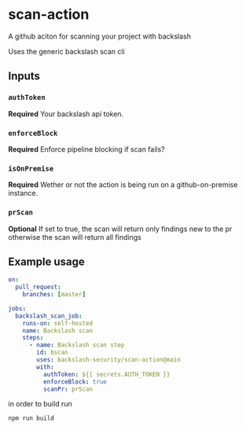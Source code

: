 # scan-action
A github aciton for scanning your project with backslash

Uses the generic backslash scan cli

## Inputs

### `authToken`

**Required** Your backslash api token.

### `enforceBlock`

**Required** Enforce pipeline blocking if scan fails?

### `isOnPremise`

**Required** Wether or not the action is being run on a github-on-premise instance.

### `prScan`

**Optional** If set to true, the scan will return only findings new to the pr otherwise the scan will return all findings

## Example usage

```yaml
on:
  pull_request:
    branches: [master]

jobs:
  backslash_scan_job:
    runs-on: self-hosted
    name: Backslash scan
    steps:
      - name: Backslash scan step
        id: bscan
        uses: backslash-security/scan-action@main
        with:
          authToken: ${{ secrets.AUTH_TOKEN }}
          enforceBlock: true
          scanPr: prScan
```

in order to build run
```
npm run build
```
